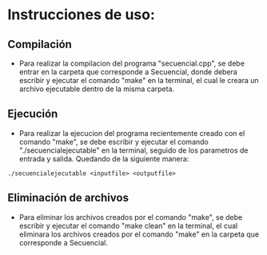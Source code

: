 # Instrucciones de uso:

## Compilación
* Para realizar la compilacion del programa "secuencial.cpp", se debe entrar en la carpeta que corresponde a Secuencial, donde debera escribir y ejecutar el comando "make" en la terminal, el cual le creara un archivo ejecutable dentro de la misma carpeta.

## Ejecución
* Para realizar la ejecucion del programa recientemente creado con el comando "make", se debe escribir y ejecutar el comando "./secuencialejecutable" en la terminal, seguido de los parametros de entrada y salida. Quedando de la siguiente manera:
```
./secuencialejecutable <inputfile> <outputfile>
```

## Eliminación de archivos
* Para eliminar los archivos creados por el comando "make", se debe escribir y ejecutar el comando "make clean" en la terminal, el cual eliminara los archivos creados por el comando "make" en la carpeta que corresponde a Secuencial.